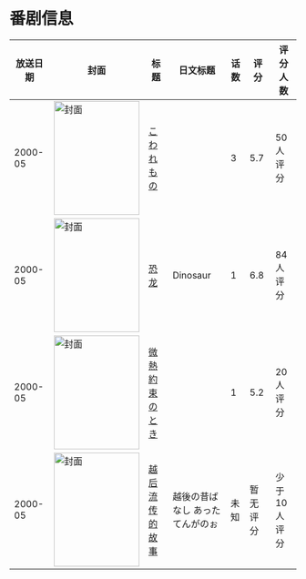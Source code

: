 # 番剧信息

|放送日期|封面|标题|日文标题|话数|评分|评分人数|
|---|---|---|---|---|---|---|
|2000-05|<img src="/img/no_icon_subject.png" alt="封面" style="width:150px;height:200px;object-fit:cover;">|[こわれもの](https://bangumi.tv/subject/92907)||3|5.7|50人评分|
|2000-05|<img src="//lain.bgm.tv/pic/cover/c/68/c2/112357_B1AH1.jpg" alt="封面" style="width:150px;height:200px;object-fit:cover;">|[恐龙](https://bangumi.tv/subject/112357)|Dinosaur|1|6.8|84人评分|
|2000-05|<img src="/img/no_icon_subject.png" alt="封面" style="width:150px;height:200px;object-fit:cover;">|[微熱 約束のとき](https://bangumi.tv/subject/107517)||1|5.2|20人评分|
|2000-05|<img src="//lain.bgm.tv/pic/cover/c/36/bf/299156_7rgr5.jpg" alt="封面" style="width:150px;height:200px;object-fit:cover;">|[越后流传的故事](https://bangumi.tv/subject/299156)|越後の昔ばなし あったてんがのぉ|未知|暂无评分|少于10人评分|
